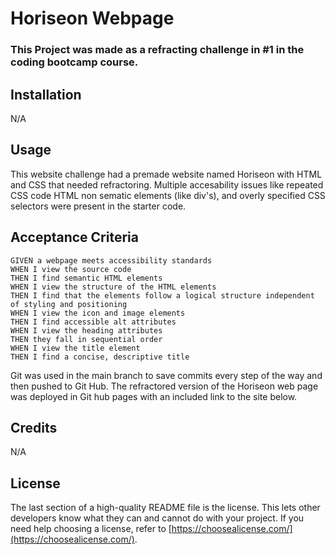 # Horiseon Webpage

### This Project was made as a refracting challenge in #1 in the coding bootcamp course.  


## Installation

N/A

## Usage

This website challenge had a premade website named Horiseon with HTML and CSS that needed refractoring.  Multiple accesability issues like repeated CSS code HTML non sematic elements (like div's), and overly specified CSS selectors were present in the starter code.

## Acceptance Criteria

```
GIVEN a webpage meets accessibility standards
WHEN I view the source code
THEN I find semantic HTML elements
WHEN I view the structure of the HTML elements
THEN I find that the elements follow a logical structure independent of styling and positioning
WHEN I view the icon and image elements
THEN I find accessible alt attributes
WHEN I view the heading attributes
THEN they fall in sequential order
WHEN I view the title element
THEN I find a concise, descriptive title
```

 Git was used in the main branch to save commits every step of the way and then pushed to Git Hub.  The refractored version of the Horiseon web page was deployed in Git hub pages with an included link to the site below.



## Credits

N/A

## License

The last section of a high-quality README file is the license. This lets other developers know what they can and cannot do with your project. If you need help choosing a license, refer to [https://choosealicense.com/](https://choosealicense.com/).
